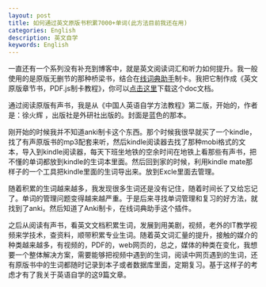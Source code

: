 ```yaml
---
layout: post
title: 如何通过英文原版书积累7000+单词(此方法目前我还在用)
categories: English
description: 英文自学
keywords: English
---
```


一直还有一个系列没有补充到博客中，就是英文阅读词汇和听力如何提升。我一般使用的是原版无删节的那种桥梁书，结合在[线词典助手](https://chrome.google.com/webstore/detail/online-dictionary-helper/lppjdajkacanlmpbbcdkccjkdbpllajb)制卡。我把它制作成《英文原版章节书，PDF.js制卡教程》，你可以[点击这里](https://cs-cn.top/assets/doc/英文原版章节书PDF_js制卡教程.docx)下载这个doc文档。

通过阅读原版有声书，我是从《中国人英语自学方法教程》第二版，开始的，作者是：徐火辉 ，出版社是外研社出版的。封面是蓝色的那本。

刚开始的时候我并不知道anki制卡这个东西。那个时候我很早就买了一个kindle，找了有声原版书的mp3配套来听，然后kindle阅读器去找了那种mobi格式的文本，导入到kindle阅读器，每天下班坐地铁的空余时间在地铁上看那些有声书，把不懂的单词都放到kindle的生词本里面。然后回到家的时候，利用kindle mate那样子的一个工具把kindle里面的生词导出来。放到Excle里面去管理。

随着积累的生词越来越多，我发现很多生词还是没有记住，随着时间长了又给忘记了。单词的管理问题变得越来越严重。于是后来寻找单词管理和复习的好方法，就找到了anki。然后知道了Anki制卡，在线词典助手这个插件。

之后从阅读有声书，看英文文档积累生词，发展到用美剧，视频，老外的IT教学视频来学技术，查资料，顺带积累专业生词。随着英文词汇量的提升，接触的媒介的种类越来越多，有视频的，PDF的，web网页的，总之，媒体的种类在变化，我想要一个整体解决方案，需要能够把视频中遇到的生词，阅读中网页遇到的生词，还有原版书中的生词都随时记录到本子或者数据库里面，定期复习。基于这样子的考虑才有了我关于英语自学的这9篇文章。
